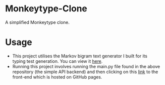 # Monkeytype-Clone
 A simplified Monkeytype clone.

# Usage
- This project utilises the Markov bigram text generator I built for its typing test generation. You can view it [here](https://akshatk-khurana.github.io/Monkeytype-Clone/).
- Running this project involves running the main.py file found in the above repository (the simple API backend) and then clicking on this [link](https://akshatk-khurana.github.io/Monkeytype-Clone/) to the front-end which is hosted on GitHub pages.
